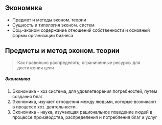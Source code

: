## Экономика
* Предмет и методы эконом. теории
* Сущность и типология эконом. систем
* Соц.-эконом содержание отношений собственности и основный формы организации бизнеса

## Предметы и метод эконом. теории
> Как правильно распределять, ограниченные ресурсы для достижения цели

##### Экономика
1. Экономика - хоз система, для удовлетворения потребностей, путем создания благ.
2. Экономика, изучает отношения между людьми, которые возникают в процессе хоз. деятельности.
3. Экономика - наука, изучающая рациональное поведение людей в процессе производства, распределения и потребления благ и услуг